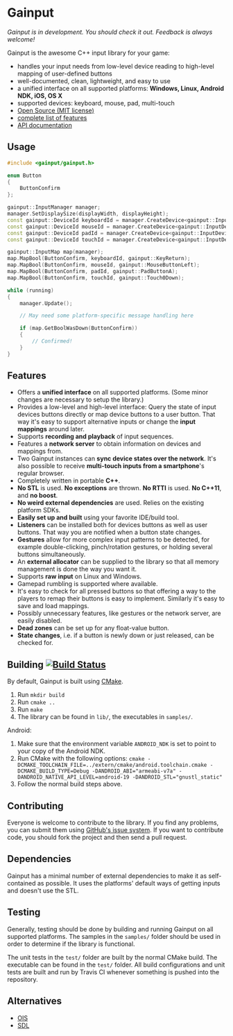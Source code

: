 Gainput
=======

*Gainput is in development. You should check it out. Feedback is always welcome!*

Gainput is the awesome C++ input library for your game:

- handles your input needs from low-level device reading to high-level mapping of user-defined buttons
- well-documented, clean, lightweight, and easy to use
- a unified interface on all supported platforms: **Windows, Linux, Android NDK, iOS, OS X**
- supported devices: keyboard, mouse, pad, multi-touch
- [Open Source (MIT license)](https://github.com/jkuhlmann/gainput/blob/master/LICENSE)
- [complete list of features](#features)
- [API documentation](http://gainput.johanneskuhlmann.de/api/)


Usage
-----

```cpp
#include <gainput/gainput.h>

enum Button
{
	ButtonConfirm
};

gainput::InputManager manager;
manager.SetDisplaySize(displayWidth, displayHeight);
const gainput::DeviceId keyboardId = manager.CreateDevice<gainput::InputDeviceKeyboard>();
const gainput::DeviceId mouseId = manager.CreateDevice<gainput::InputDeviceMouse>();
const gainput::DeviceId padId = manager.CreateDevice<gainput::InputDevicePad>();
const gainput::DeviceId touchId = manager.CreateDevice<gainput::InputDeviceTouch>();

gainput::InputMap map(manager);
map.MapBool(ButtonConfirm, keyboardId, gainput::KeyReturn);
map.MapBool(ButtonConfirm, mouseId, gainput::MouseButtonLeft);
map.MapBool(ButtonConfirm, padId, gainput::PadButtonA);
map.MapBool(ButtonConfirm, touchId, gainput::Touch0Down);

while (running)
{
	manager.Update();

	// May need some platform-specific message handling here

	if (map.GetBoolWasDown(ButtonConfirm))
	{
		// Confirmed!
	}
}
```


Features
--------

- Offers a **unified interface** on all supported platforms. (Some minor changes are necessary to setup the library.)
- Provides a low-level and high-level interface: Query the state of input devices buttons directly or map device buttons to a user button. That way it's easy to support alternative inputs or change the **input mappings** around later.
- Supports **recording and playback** of input sequences.
- Features a **network server** to obtain information on devices and mappings from.
- Two Gainput instances can **sync device states over the network**. It's also possible to receive **multi-touch inputs from a smartphone**'s regular browser.
- Completely written in portable **C++**.
- **No STL** is used. **No exceptions** are thrown. **No RTTI** is used. **No C++11**, and **no boost**.
- **No weird external dependencies** are used. Relies on the existing platform SDKs.
- **Easily set up and built** using your favorite IDE/build tool.
- **Listeners** can be installed both for devices buttons as well as user buttons. That way you are notified when a button state changes.
- **Gestures** allow for more complex input patterns to be detected, for example double-clicking, pinch/rotation gestures, or holding several buttons simultaneously.
- An **external allocator** can be supplied to the library so that all memory management is done the way you want it.
- Supports **raw input** on Linux and Windows.
- Gamepad rumbling is supported where available.
- It's easy to check for all pressed buttons so that offering a way to the players to remap their buttons is easy to implement. Similarly it's easy to save and load mappings.
- Possibly unnecessary features, like gestures or the network server, are easily disabled.
- **Dead zones** can be set up for any float-value button.
- **State changes**, i.e. if a button is newly down or just released, can be checked for.


Building [![Build Status](https://travis-ci.org/jkuhlmann/gainput.png?branch=master)](https://travis-ci.org/jkuhlmann/gainput)
--------

By default, Gainput is built using [CMake](http://www.cmake.org/).

1. Run `mkdir build`
1. Run `cmake ..`
1. Run `make`
1. The library can be found in `lib/`, the executables in `samples/`.

Android:
1. Make sure that the environment variable `ANDROID_NDK` is set to point to your copy of the Android NDK.
1. Run CMake with the following options: `cmake -DCMAKE_TOOLCHAIN_FILE=../extern/cmake/android.toolchain.cmake -DCMAKE_BUILD_TYPE=Debug -DANDROID_ABI="armeabi-v7a" -DANDROID_NATIVE_API_LEVEL=android-19 -DANDROID_STL="gnustl_static"`
1. Follow the normal build steps above.

Contributing
------------

Everyone is welcome to contribute to the library. If you find any problems, you can submit them using [GitHub's issue system](https://github.com/jkuhlmann/gainput/issues). If you want to contribute code, you should fork the project and then send a pull request.


Dependencies
------------

Gainput has a minimal number of external dependencies to make it as self-contained as possible. It uses the platforms' default ways of getting inputs and doesn't use the STL.


Testing
-------

Generally, testing should be done by building and running Gainput on all supported platforms. The samples in the `samples/` folder should be used in order to determine if the library is functional.

The unit tests in the `test/` folder are built by the normal CMake build. The executable can be found in the `test/` folder. All build configurations and unit tests are built and run by Travis CI whenever something is pushed into the repository.


Alternatives
------------

- [OIS](https://github.com/wgois/Object-oriented-Input-System--OIS-)
- [SDL](http://www.libsdl.org/)

